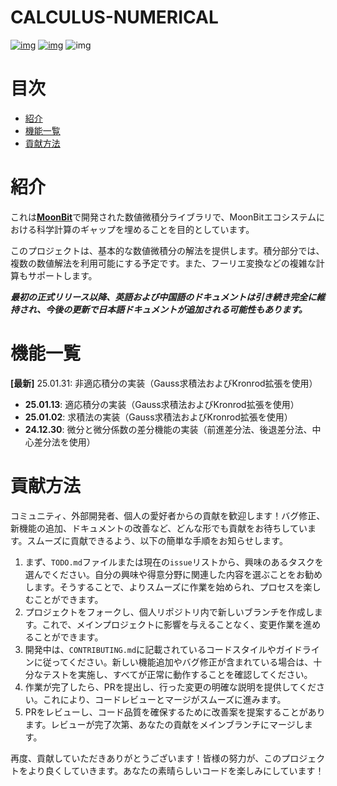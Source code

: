 # CALCULUS-NUMERICAL

[![img](https://img.shields.io/badge/Maintainer-KCN--judu-pink)](https://github.com/KCN-judu) [![img](https://img.shields.io/badge/License-MIT-blue)](https://github.com/moonbit-community/calculus-numerical/blob/main/LICENSE) ![img](https://img.shields.io/badge/State-active-success)

# 目次

- [紹介](#紹介)
- [機能一覧](#機能一覧)
- [貢献方法](#貢献方法)

# 紹介

これは[**MoonBit**](https://www.moonbitlang.cn/)で開発された数値微積分ライブラリで、MoonBitエコシステムにおける科学計算のギャップを埋めることを目的としています。

このプロジェクトは、基本的な数値微積分の解法を提供します。積分部分では、複数の数値解法を利用可能にする予定です。また、フーリエ変換などの複雑な計算もサポートします。

__*最初の正式リリース以降、英語および中国語のドキュメントは引き続き完全に維持され、今後の更新で日本語ドキュメントが追加される可能性もあります。*__

# 機能一覧

**[最新]** 25.01.31: 非適応積分の実装（Gauss求積法およびKronrod拡張を使用）

- **25.01.13**: 適応積分の実装（Gauss求積法およびKronrod拡張を使用）
- **25.01.02**: 求積法の実装（Gauss求積法およびKronrod拡張を使用）
- **24.12.30**: 微分と微分係数の差分機能の実装（前進差分法、後退差分法、中心差分法を使用）

# 貢献方法

コミュニティ、外部開発者、個人の愛好者からの貢献を歓迎します！バグ修正、新機能の追加、ドキュメントの改善など、どんな形でも貢献をお待ちしています。スムーズに貢献できるよう、以下の簡単な手順をお知らせします。

1. まず、`TODO.md`ファイルまたは現在の`issue`リストから、興味のあるタスクを選んでください。自分の興味や得意分野に関連した内容を選ぶことをお勧めします。そうすることで、よりスムーズに作業を始められ、プロセスを楽しむことができます。
2. プロジェクトをフォークし、個人リポジトリ内で新しいブランチを作成します。これで、メインプロジェクトに影響を与えることなく、変更作業を進めることができます。
3. 開発中は、`CONTRIBUTING.md`に記載されているコードスタイルやガイドラインに従ってください。新しい機能追加やバグ修正が含まれている場合は、十分なテストを実施し、すべてが正常に動作することを確認してください。
4. 作業が完了したら、PRを提出し、行った変更の明確な説明を提供してください。これにより、コードレビューとマージがスムーズに進みます。
5. PRをレビューし、コード品質を確保するために改善案を提案することがあります。レビューが完了次第、あなたの貢献をメインブランチにマージします。

再度、貢献していただきありがとうございます！皆様の努力が、このプロジェクトをより良くしていきます。あなたの素晴らしいコードを楽しみにしています！
